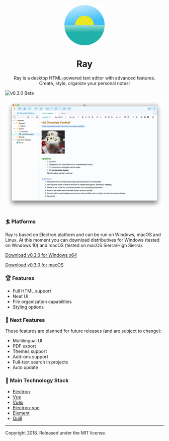 <p align="center">
  <img src="/build/icons/256x256.png" alt="Ray Logo" width="128" height="auto">
</p>
<h1 align="center">Ray</h1>
<p align="center">
Ray is a desktop HTML-powered text editor with advanced features.
<br>
Create, style, organize your personal notes!
</p>
<img src="https://img.shields.io/badge/version-0.3.0%20Beta-orange.svg" alt="v0.3.0 Beta">

![Main Screenshot](/static/screenshots/mac.png)

### :surfer: Platforms
Ray is based on Electron platform and can be run on Windows, macOS and Linux. 
At this moment you can download distributives for Windows (tested on Windows 10) and macOS (tested on macOS Sierra/High Sierra).

<a href="https://github.com/teslor/ray/releases/download/v0.3.0/Ray-0.3.0-x64.exe">Download v0.3.0 for Windows x64</a>

<a href="https://github.com/teslor/ray/releases/download/v0.3.0/Ray-0.3.0.dmg">Download v0.3.0 for macOS</a>

### :trophy: Features
* Full HTML support
* Neat UI
* File organization capabilities
* Styling options

### :pushpin: Next Features
These features are planned for future releases (and are subject to change):
* Multilingual UI
* PDF export
* Themes support
* Add-ons support
* Full-text search in projects
* Auto update

### :art: Main Technology Stack
* [Electron](https://github.com/electron/electron)
* [Vue](https://github.com/vuejs/vue)
* [Vuex](https://github.com/vuejs/vuex)
* [Electron-vue](https://github.com/SimulatedGREG/electron-vue)
* [Element](https://github.com/ElemeFE/element)
* [Quill](https://github.com/quilljs/quill)

---

Copyright 2018. Released under the MIT license.
